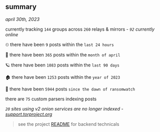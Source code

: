 
## summary
_april 30th, 2023_

currently tracking `144` groups across `260` relays & mirrors - _`92` currently online_

⏲ there have been `9` posts within the `last 24 hours`

🦈 there have been `365` posts within the `month of april`

🪐 there have been `1083` posts within the `last 90 days`

🏚 there have been `1253` posts within the `year of 2023`

🦕 there have been `5944` posts `since the dawn of ransomwatch`

there are `75` custom parsers indexing posts

_`20` sites using v2 onion services are no longer indexed - [support.torproject.org](https://support.torproject.org/onionservices/v2-deprecation/)_

> see the project [README](https://github.com/joshhighet/ransomwatch#ransomwatch--) for backend technicals
